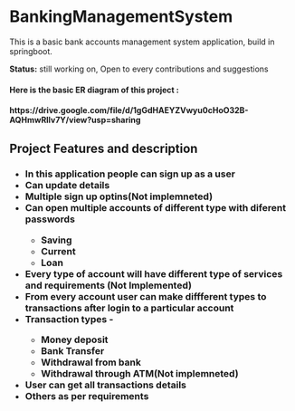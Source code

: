 # BankingManagementSystem
This is a basic bank accounts management system application, build in springboot.
<p> <strong>Status:</strong> still working on, Open to every contributions and suggestions</p> 

<h4> Here is the basic ER diagram of this project : <h4/>
https://drive.google.com/file/d/1gGdHAEYZVwyu0cHoO32B-AQHmwRllv7Y/view?usp=sharing



<h2> Project Features and description </h2>
  <h3/> 
   
<ul dir="auto">
<li><strong>In this application people can sign up as a user</strong></li>
<li><strong>Can update details</strong></li>
<li><strong> Multiple sign up optins(Not implemneted)</strong></li>
<li><strong>Can open multiple accounts of different type with diferent passwords </strong></li>
  <ul dir="auto">
    <li>Saving</li>
    <li>Current</li>
    <li>Loan</li>
  </ul>
<li><strong>Every type of account will have different type of services and requirements (Not Implemented) </strong></li>
<li><strong>From every account user can make diffferent types to transactions after login to a particular account</strong></li>
<li><strong>Transaction types -</strong></li>
  <ul dir="auto">
    <li><strong>Money deposit</strong></li>
    <li><strong>Bank Transfer</strong></li>
    <li><strong>Withdrawal from bank </strong></li>
    <li><strong> Withdrawal through ATM(Not implemneted)</strong></li>
  </ul>
 <li><strong>User can get all transactions details </strong></li>
  <li><strong>Others as per requirements </strong></li>
</ul>

